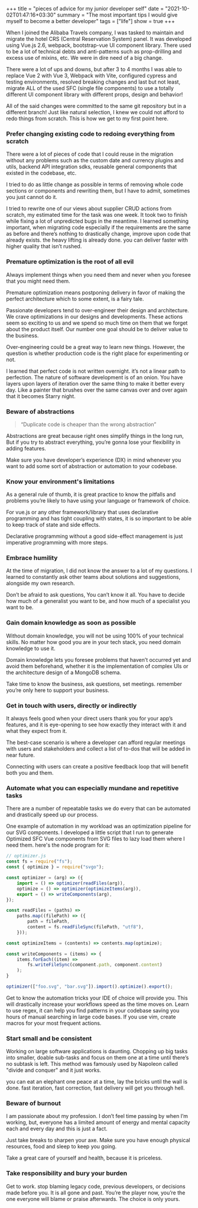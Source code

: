 +++
title = "pieces of advice for my junior developer self"
date = "2021-10-02T01:47:16+03:30"
summary = "The most important tips I would give myself to become a better developer"
tags = ["life"]
show = true
+++

When I joined the Alibaba Travels company, I was tasked to maintain and migrate the hotel CRS (Central Reservation System) panel. It was developed using Vue.js 2.6, webpack, bootstrap-vue UI component library. There used to be a lot of technical debts and anti-patterns such as prop-drilling and excess use of mixins, etc. We were in dire need of a big change.

There were a lot of ups and downs, but after 3 to 4 months I was able to replace Vue 2 with Vue 3, Webpack with Vite, configured cypress and testing environments, resolved breaking changes and last but not least, migrate ALL of the used SFC (single file components) to use a totally different UI component library with different props, design and behavior!

All of the said changes were committed to the same git repository but in a different branch! Just like natural selection, I knew we could not afford to redo things from scratch. This is how we get to my first point here.

### Prefer changing existing code to redoing everything from scratch

There were a lot of pieces of code that I could reuse in the migration without any problems such as the custom date and currency plugins and utils, backend API integration sdks, reusable general components that existed in the codebase, etc.

I tried to do as little change as possible in terms of removing whole code sections or components and rewriting them, but I have to admit, sometimes you just cannot do it.

I tried to rewrite one of our views about supplier CRUD actions from scratch, my estimated time for the task was one week. It took two to finish while fixing a lot of unpredicted bugs in the meantime. I learned something important, when migrating code especially if the requirements are the same as before and there’s nothing to drastically change, improve upon code that already exists. the heavy lifting is already done. you can deliver faster with higher quality that isn’t rushed.

### Premature optimization is the root of all evil

Always implement things when you need them and never when you foresee that you might need them.

Premature optimization means postponing delivery in favor of making the perfect architecture which to some extent, is a fairy tale.

Passionate developers tend to over-engineer their design and architecture. We crave optimizations in our designs and developments. These actions seem so exciting to us and we spend so much time on them that we forget about the product itself. Our number one goal should be to deliver value to the business.

Over-engineering could be a great way to learn new things. However, the question is whether production code is the right place for experimenting or not.

I learned that perfect code is not written overnight. it’s not a linear path to perfection. The nature of software development is of an onion. You have layers upon layers of iteration over the same thing to make it better every day. Like a painter that brushes over the same canvas over and over again that it becomes Starry night.

### Beware of abstractions

> “Duplicate code is cheaper than the wrong abstraction”

Abstractions are great because right ones simplify things in the long run, But if you try to abstract everything, you’re gonna lose your flexibility in adding features.

Make sure you have developer’s experience (DX) in mind whenever you want to add some sort of abstraction or automation to your codebase.


### Know your environment's limitations

As a general rule of thumb, it is great practice to know the pitfalls and problems you’re likely to have using your language or framework of choice.

For vue.js or any other framework/library that uses declarative programming and has tight coupling with states, it is so important to be able to keep track of state and side effects.

Declarative programming without a good side-effect management is just imperative programming with more steps.

### Embrace humility

At the time of migration, I did not know the answer to a lot of my questions. I learned to constantly ask other teams about solutions and suggestions, alongside my own research.

Don’t be afraid to ask questions, You can’t know it all. You have to decide how much of a generalist you want to be, and how much of a specialist you want to be.

### Gain domain knowledge as soon as possible

Without domain knowledge, you will not be using 100% of your technical skills. No matter how good you are in your tech stack, you need domain knowledge to use it.

Domain knowledge lets you foresee problems that haven’t occurred yet and avoid them beforehand, whether it is the implementation of complex UIs or the architecture design of a MongoDB schema.

Take time to know the business, ask questions, set meetings. remember you’re only here to support your business.

### Get in touch with users, directly or indirectly

It always feels good when your direct users thank you for your app’s features, and it is eye-opening to see how exactly they interact with it and what they expect from it.

The best-case scenario is where a developer can afford regular meetings with users and stakeholders and collect a list of to-dos that will be added in near future.

Connecting with users can create a positive feedback loop that will benefit both you and them.

### Automate what you can especially mundane and repetitive tasks

There are a number of repeatable tasks we do every that can be automated and drastically speed up our process.

One example of automation in my workload was an optimization pipeline for our SVG components. I developed a little script that I run to generate Optimized SFC Vue components from SVG files to lazy load them where I need them. here's the node program for it:

```javascript
// optimizer.js
const fs = require("fs");
const { optimize } = require("svgo");

const optimizer = (arg) => ({
    import = () => optimizer(readFiles(arg)),
    optimize = () => optimizer(optimizeItems(arg)),
    export = () => writeComponents(arg),
});

const readFiles = (paths) =>
    paths.map((filePath) => ({
        path = filePath,
        content = fs.readFileSync(filePath, "utf8"),
    }));

const optimizeItems = (contents) => contents.map(optimize);

const writeComponents = (items) => {
    items.forEach((item) =>
        fs.writeFileSync(component.path, component.content)
    );
}

optimizer(["foo.svg", "bar.svg"]).import().optimize().export();
```

Get to know the automation tricks your IDE of choice will provide you. This will drastically increase your workflows speed as the time moves on.
Learn to use regex, it can help you find patterns in your codebase saving you hours of manual searching in large code bases. If you use vim, create macros for your most frequent actions.

### Start small and be consistent

Working on large software applications is daunting. Chopping up big tasks into smaller, doable sub-tasks and focus on them one at a time until there’s no subtask is left. This method was famously used by Napoleon called "divide and conquer" and it just works.

you can eat an elephant one peace at a time, lay the bricks until the wall is done. fast iteration, fast correction, fast delivery will get you through hell.

### Beware of burnout

I am passionate about my profession. I don’t feel time passing by when I’m working, but, everyone has a limited amount of energy and mental capacity each and every day and this is just a fact.

Just take breaks to sharpen your axe. Make sure you have enough physical resources, food and sleep to keep you going.

Take a great care of yourself and health, because it is priceless.

### Take responsibility and bury your burden

Get to work. stop blaming legacy code, previous developers, or decisions made before you. It is all gone and past. You’re the player now, you’re the one everyone will blame or praise afterwards. The choice is only yours.